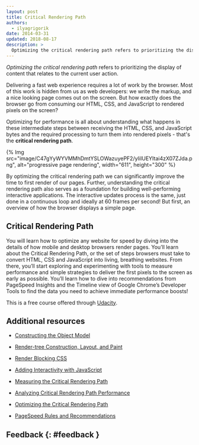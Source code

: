 ```yaml
---
layout: post
title: Critical Rendering Path
authors:
  - ilyagrigorik
date: 2014-03-31
updated: 2018-08-17
description: >
  Optimizing the critical rendering path refers to prioritizing the display of content that relates to the current user action.
---
```


_Optimizing the critical rendering path_ refers to prioritizing the display of
content that relates to the current user action.

Delivering a fast web experience requires a lot of work by the browser. Most of
this work is hidden from us as web developers: we write the markup, and a nice
looking page comes out on the screen. But how exactly does the browser go from
consuming our HTML, CSS, and JavaScript to rendered pixels on the screen?

Optimizing for performance is all about understanding what happens in these
intermediate steps between receiving the HTML, CSS, and JavaScript bytes and
the required processing to turn them into rendered pixels - that's
the **critical rendering path**.

{% Img src="image/C47gYyWYVMMhDmtYSLOWazuyePF2/yIiIUEYItai4zX07ZJda.png", alt="progressive page rendering", width="611", height="300" %}

By optimizing the critical rendering path we can significantly improve the
time to first render of our pages. Further, understanding the critical
rendering path also serves as a foundation for building well-performing
interactive applications. The interactive updates process is the same, just done in a continuous loop and ideally at 60 frames per second!
But first, an overview of how the browser displays a simple page.

## Critical Rendering Path

You will learn how to optimize any website for speed by diving into the details of how mobile and desktop browsers render pages.
You’ll learn about the Critical Rendering Path, or the set of steps browsers must take to convert HTML, CSS and JavaScript into living,
breathing websites. From there, you’ll start exploring and experimenting with tools to measure performance and simple strategies to deliver the first
pixels to the screen as early as possible. You’ll learn how to dive into recommendations from PageSpeed Insights and the Timeline view of Google Chrome’s Developer
Tools to find the data you need to achieve immediate performance boosts!

This is a free course offered through [Udacity](https://www.udacity.com/course/website-performance-optimization--ud884).

## Additional resources

- [Constructing the Object Model](https://web.dev/critical-rendering-path-constructing-the-object-model/)
- [Render-tree Construction, Layout, and Paint](https://web.dev/critical-rendering-path-render-tree-construction/)
- [Render Blocking CSS](https://web.dev/critical-rendering-path-render-blocking-css/)
- [Adding Interactivity with JavaScript](https://web.dev/critical-rendering-path-adding-interactivity-with-javascript/)

- [Measuring the Critical Rendering Path](critical-rendering-path-measure-crp/)
- [Analyzing Critical Rendering Path Performance](https://web.dev/critical-rendering-path-analyzing-crp/)
- [Optimizing the Critical Rendering Path](https://web.dev/critical-rendering-path-optimizing-critical-rendering-path/)
- [PageSpeed Rules and Recommendations](https://web.dev/critical-rendering-path-page-speed-rules-and-recommendations/)

## Feedback {: #feedback }
